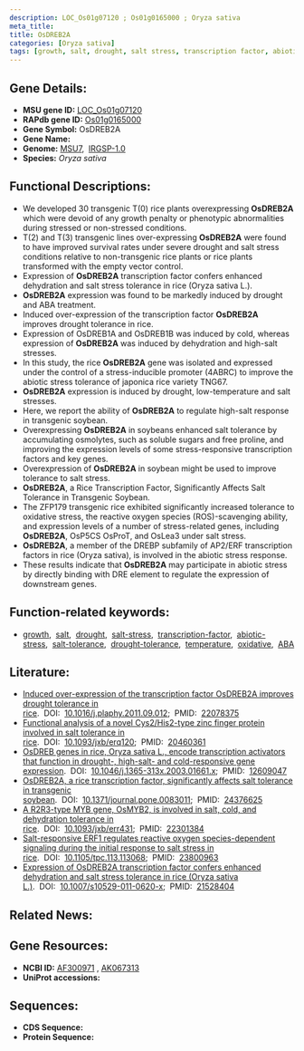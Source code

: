 ```yaml
---
description: LOC_Os01g07120 ; Os01g0165000 ; Oryza sativa
meta_title:
title: OsDREB2A
categories: [Oryza sativa]
tags: [growth, salt, drought, salt stress, transcription factor, abiotic stress, salt tolerance, drought tolerance, temperature, oxidative,  ABA ]
---
```


## Gene Details:
- **MSU gene ID:** [LOC_Os01g07120](http://rice.uga.edu/cgi-bin/ORF_infopage.cgi?orf=LOC_Os01g07120)  
- **RAPdb gene ID:** [Os01g0165000](https://rapdb.dna.affrc.go.jp/locus/?name=Os01g0165000)  
- **Gene Symbol:** OsDREB2A
- **Gene Name:**
- **Genome:**  [MSU7](http://rice.uga.edu/),&nbsp;&nbsp;[IRGSP-1.0](https://rapdb.dna.affrc.go.jp/download/irgsp1.html)
- **Species:** *Oryza sativa*

## Functional Descriptions:
   - We developed 30 transgenic T(0) rice plants overexpressing **OsDREB2A** which were devoid of any growth penalty or phenotypic abnormalities during stressed or non-stressed conditions.
   - T(2) and T(3) transgenic lines over-expressing **OsDREB2A** were found to have improved survival rates under severe drought and salt stress conditions relative to non-transgenic rice plants or rice plants transformed with the empty vector control.
   - Expression of **OsDREB2A** transcription factor confers enhanced dehydration and salt stress tolerance in rice (Oryza sativa L.).
   - **OsDREB2A** expression was found to be markedly induced by drought and ABA treatment.
   - Induced over-expression of the transcription factor **OsDREB2A** improves drought tolerance in rice.
   - Expression of OsDREB1A and OsDREB1B was induced by cold, whereas expression of **OsDREB2A** was induced by dehydration and high-salt stresses.
   - In this study, the rice **OsDREB2A** gene was isolated and expressed under the control of a stress-inducible promoter (4ABRC) to improve the abiotic stress tolerance of japonica rice variety TNG67.
   - **OsDREB2A** expression is induced by drought, low-temperature and salt stresses.
   - Here, we report the ability of **OsDREB2A** to regulate high-salt response in transgenic soybean.
   - Overexpressing **OsDREB2A** in soybeans enhanced salt tolerance by accumulating osmolytes, such as soluble sugars and free proline, and improving the expression levels of some stress-responsive transcription factors and key genes.
   - Overexpression of **OsDREB2A** in soybean might be used to improve tolerance to salt stress.
   - **OsDREB2A**, a Rice Transcription Factor, Significantly Affects Salt Tolerance in Transgenic Soybean.
   - The ZFP179 transgenic rice exhibited significantly increased tolerance to oxidative stress, the reactive oxygen species (ROS)-scavenging ability, and expression levels of a number of stress-related genes, including **OsDREB2A**, OsP5CS OsProT, and OsLea3 under salt stress.
   - **OsDREB2A**, a member of the DREBP subfamily of AP2/ERF transcription factors in rice (Oryza sativa), is involved in the abiotic stress response.
   - These results indicate that **OsDREB2A** may participate in abiotic stress by directly binding with DRE element to regulate the expression of downstream genes.

## Function-related keywords:
   - [growth](/tags/growth/),&nbsp;&nbsp;[salt](/tags/salt/),&nbsp;&nbsp;[drought](/tags/drought/),&nbsp;&nbsp;[salt-stress](/tags/salt-stress/),&nbsp;&nbsp;[transcription-factor](/tags/transcription-factor/),&nbsp;&nbsp;[abiotic-stress](/tags/abiotic-stress/),&nbsp;&nbsp;[salt-tolerance](/tags/salt-tolerance/),&nbsp;&nbsp;[drought-tolerance](/tags/drought-tolerance/),&nbsp;&nbsp;[temperature](/tags/temperature/),&nbsp;&nbsp;[oxidative](/tags/oxidative/),&nbsp;&nbsp;[ABA](/tags/ABA/)

## Literature:
   - [Induced over-expression of the transcription factor OsDREB2A improves drought tolerance in rice](https://www.doi.org/10.1016/j.plaphy.2011.09.012).&nbsp;&nbsp;DOI:&nbsp;&nbsp;[10.1016/j.plaphy.2011.09.012](https://www.doi.org/10.1016/j.plaphy.2011.09.012);&nbsp;&nbsp;PMID:&nbsp;&nbsp;[22078375](https://pubmed.ncbi.nlm.nih.gov/22078375/)
   - [Functional analysis of a novel Cys2/His2-type zinc finger protein involved in salt tolerance in rice](https://www.doi.org/10.1093/jxb/erq120).&nbsp;&nbsp;DOI:&nbsp;&nbsp;[10.1093/jxb/erq120](https://www.doi.org/10.1093/jxb/erq120);&nbsp;&nbsp;PMID:&nbsp;&nbsp;[20460361](https://pubmed.ncbi.nlm.nih.gov/20460361/)
   - [OsDREB genes in rice, Oryza sativa L., encode transcription activators that function in drought-, high-salt- and cold-responsive gene expression](https://www.doi.org/10.1046/j.1365-313x.2003.01661.x).&nbsp;&nbsp;DOI:&nbsp;&nbsp;[10.1046/j.1365-313x.2003.01661.x](https://www.doi.org/10.1046/j.1365-313x.2003.01661.x);&nbsp;&nbsp;PMID:&nbsp;&nbsp;[12609047](https://pubmed.ncbi.nlm.nih.gov/12609047/)
   - [OsDREB2A, a rice transcription factor, significantly affects salt tolerance in transgenic soybean](https://www.doi.org/10.1371/journal.pone.0083011).&nbsp;&nbsp;DOI:&nbsp;&nbsp;[10.1371/journal.pone.0083011](https://www.doi.org/10.1371/journal.pone.0083011);&nbsp;&nbsp;PMID:&nbsp;&nbsp;[24376625](https://pubmed.ncbi.nlm.nih.gov/24376625/)
   - [A R2R3-type MYB gene, OsMYB2, is involved in salt, cold, and dehydration tolerance in rice](https://www.doi.org/10.1093/jxb/err431).&nbsp;&nbsp;DOI:&nbsp;&nbsp;[10.1093/jxb/err431](https://www.doi.org/10.1093/jxb/err431);&nbsp;&nbsp;PMID:&nbsp;&nbsp;[22301384](https://pubmed.ncbi.nlm.nih.gov/22301384/)
   - [Salt-responsive ERF1 regulates reactive oxygen species-dependent signaling during the initial response to salt stress in rice](https://www.doi.org/10.1105/tpc.113.113068).&nbsp;&nbsp;DOI:&nbsp;&nbsp;[10.1105/tpc.113.113068](https://www.doi.org/10.1105/tpc.113.113068);&nbsp;&nbsp;PMID:&nbsp;&nbsp;[23800963](https://pubmed.ncbi.nlm.nih.gov/23800963/)
   - [Expression of OsDREB2A transcription factor confers enhanced dehydration and salt stress tolerance in rice (Oryza sativa L.)](https://www.doi.org/10.1007/s10529-011-0620-x).&nbsp;&nbsp;DOI:&nbsp;&nbsp;[10.1007/s10529-011-0620-x](https://www.doi.org/10.1007/s10529-011-0620-x);&nbsp;&nbsp;PMID:&nbsp;&nbsp;[21528404](https://pubmed.ncbi.nlm.nih.gov/21528404/)

## Related News:

## Gene Resources:
- **NCBI ID:**  [AF300971](http://www.ncbi.nlm.nih.gov/nuccore/AF300971)&nbsp;,&nbsp;[AK067313](http://www.ncbi.nlm.nih.gov/nuccore/AK067313)
- **UniProt accessions:** [](https://www.uniprot.org/uniprotkb//entry)

## Sequences:
- **CDS Sequence:**
- **Protein Sequence:**
